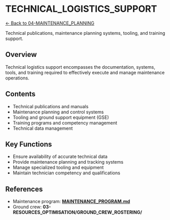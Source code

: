 # TECHNICAL_LOGISTICS_SUPPORT


[← Back to 04-MAINTENANCE_PLANNING](../00-README.md)

Technical publications, maintenance planning systems, tooling, and training support.

## Overview

Technical logistics support encompasses the documentation, systems, tools, and training required to effectively execute and manage maintenance operations.

## Contents

- Technical publications and manuals
- Maintenance planning and control systems
- Tooling and ground support equipment (GSE)
- Training programs and competency management
- Technical data management

## Key Functions

- Ensure availability of accurate technical data
- Provide maintenance planning and tracking systems
- Manage specialized tooling and equipment
- Maintain technician competency and qualifications

## References
- Maintenance program: **[MAINTENANCE_PROGRAM.md](../MAINTENANCE_PROGRAM.md)**
- Ground crew: **03-RESOURCES_OPTIMISATION/GROUND_CREW_ROSTERING/**
